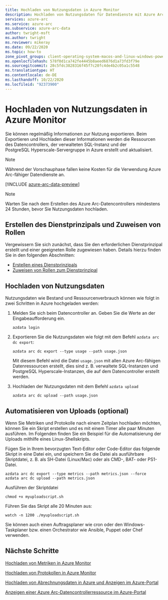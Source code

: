 ```yaml
---
title: Hochladen von Nutzungsdaten in Azure Monitor
description: Hochladen von Nutzungsdaten für Datendienste mit Azure Arc-Unterstützung in Azure Monitor
services: azure-arc
ms.service: azure-arc
ms.subservice: azure-arc-data
author: twright-msft
ms.author: twright
ms.reviewer: mikeray
ms.date: 09/22/2020
ms.topic: how-to
zone_pivot_groups: client-operating-system-macos-and-linux-windows-powershell
ms.openlocfilehash: 578f0d1ca742fe4445b8aeed6876d1a73fd3f79e
ms.sourcegitcommit: 28c5fdc3828316f45f7c20fc4de4b2c05a1c5548
ms.translationtype: HT
ms.contentlocale: de-DE
ms.lasthandoff: 10/22/2020
ms.locfileid: "92373900"
---
```

# <a name="upload-usage-data-to-azure-monitor"></a>Hochladen von Nutzungsdaten in Azure Monitor

Sie können regelmäßig Informationen zur Nutzung exportieren. Beim Exportieren und Hochladen dieser Informationen werden die Ressourcen des Datencontrollers, der verwalteten SQL-Instanz und der PostgreSQL Hyperscale-Servergruppe in Azure erstellt und aktualisiert.

> [!NOTE] 
> Während der Vorschauphase fallen keine Kosten für die Verwendung Azure Arc-fähiger Datendienste an.

[!INCLUDE [azure-arc-data-preview](../../../includes/azure-arc-data-preview.md)]


> [!NOTE]
> Warten Sie nach dem Erstellen des Azure Arc-Datencontrollers mindestens 24 Stunden, bevor Sie Nutzungsdaten hochladen.

## <a name="create-service-principal-and-assign-roles"></a>Erstellen des Dienstprinzipals und Zuweisen von Rollen

Vergewissern Sie sich zunächst, dass Sie den erforderlichen Dienstprinzipal erstellt und einer geeigneten Rolle zugewiesen haben. Details hierzu finden Sie in den folgenden Abschnitten:
* [Erstellen eines Dienstprinzipals](upload-metrics-and-logs-to-azure-monitor.md#create-service-principal)
* [Zuweisen von Rollen zum Dienstprinzipal](upload-metrics-and-logs-to-azure-monitor.md#assign-roles-to-the-service-principal)

## <a name="upload-usage-data"></a>Hochladen von Nutzungsdaten

Nutzungsdaten wie Bestand und Ressourcenverbrauch können wie folgt in zwei Schritten in Azure hochgeladen werden:

1. Melden Sie sich beim Datencontroller an. Geben Sie die Werte an der Eingabeaufforderung ein. 

   ```console
   azdata login
   ```

1. Exportieren Sie die Nutzungsdaten wie folgt mit dem Befehl `azdata arc dc export`:

   ```console
   azdata arc dc export --type usage --path usage.json
   ```
 
   Mit diesem Befehl wird die Datei `usage.json` mit allen Azure Arc-fähigen Datenressourcen erstellt, dies sind z. B. verwaltete SQL-Instanzen und PostgreSQL Hyperscale-Instanzen, die auf dem Datencontroller erstellt werden.

2. Hochladen der Nutzungsdaten mit dem Befehl ```azdata upload```

   ```console
   azdata arc dc upload --path usage.json
   ```

## <a name="automating-uploads-optional"></a>Automatisieren von Uploads (optional)

Wenn Sie Metriken und Protokolle nach einem Zeitplan hochladen möchten, können Sie ein Skript erstellen und es mit einem Timer alle paar Minuten ausführen. Im Folgenden finden Sie ein Beispiel für die Automatisierung der Uploads mithilfe eines Linux-Shellskripts.

Fügen Sie in Ihrem bevorzugten Text-Editor oder Code-Editor das folgende Skript in eine Datei ein, und speichern Sie die Datei als ausführbare Skriptdatei, z. B. als SH-Datei (Linux/Mac) oder als CMD-, BAT- oder PS1-Datei.

```console
azdata arc dc export --type metrics --path metrics.json --force
azdata arc dc upload --path metrics.json
```

Ausführen der Skriptdatei

```console
chmod +x myuploadscript.sh
```

Führen Sie das Skript alle 20 Minuten aus:

```console
watch -n 1200 ./myuploadscript.sh
```

Sie können auch einen Auftragsplaner wie cron oder den Windows-Taskplaner bzw. einen Orchestrator wie Ansible, Puppet oder Chef verwenden.

## <a name="next-steps"></a>Nächste Schritte

[Hochladen von Metriken in Azure Monitor](upload-metrics.md)

[Hochladen von Protokollen in Azure Monitor](upload-logs.md)

[Hochladen von Abrechnungsdaten in Azure und Anzeigen im Azure-Portal](view-billing-data-in-azure.md)

[Anzeigen einer Azure Arc-Datencontrollerressource im Azure-Portal](view-data-controller-in-azure-portal.md)
